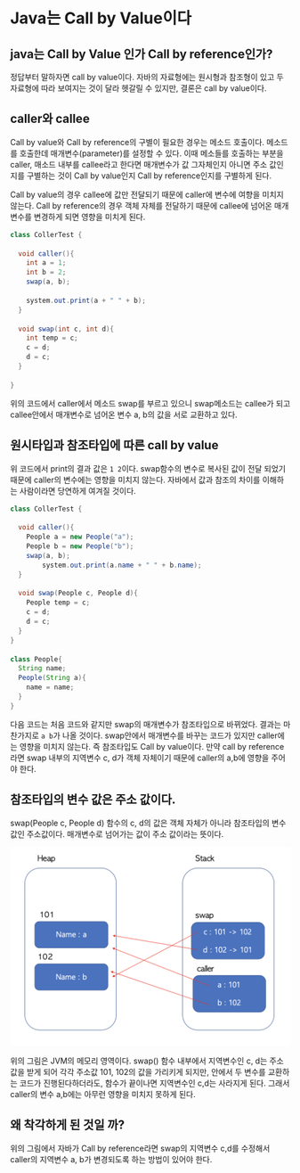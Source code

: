 # Java는 Call by Value이다

## java는 Call by Value 인가 Call by reference인가?

정답부터 말하자면 call by value이다. 자바의 자료형에는 원시형과 참조형이 있고 두 자료형에 따라 보여지는 것이 달라 헷갈릴 수 있지만, 결론은 call by value이다.



## caller와 callee

Call by value와 Call by reference의 구별이 필요한 경우는 메소드 호출이다. 메소드를 호출한데 매개변수(parameter)를 설정할 수 있다. 이때 메소들를 호출하는 부분을 caller, 매소드 내부를 callee라고 한다면 매개변수가 값 그자체인지 아니면 주소 값인지를 구별하는 것이 Call by value인지 Call by reference인지를 구별하게 된다.

Call by value의 경우 callee에 값만 전달되기 때문에 caller에 변수에 여향을 미치지 않는다. Call by reference의 경우 객체 자체를 전달하기 때문에 callee에 넘어온 매개변수를 변경하게 되면 영향을 미치게 된다.

```java
class CollerTest {
  
  void caller(){
    int a = 1;
    int b = 2;
    swap(a, b);
    
    system.out.print(a + " " + b);
  }
  
  void swap(int c, int d){
    int temp = c;
    c = d;
    d = c;
  }
  
}
```

위의 코드에서 caller에서 메소드 swap를 부르고 있으니 swap메소드는 callee가 되고 callee안에서 매개변수로 넘어온 변수 a, b의 값을 서로 교환하고 있다.



## 원시타입과 참조타입에 따른 call by value

위 코드에서 print의 결과 값은 `1 2`이다. swap함수의 변수로 복사된 값이 전달 되었기 때문에 caller의 변수에는 영향을 미치지 않는다. 자바에서 값과 참조의 차이를 이해하는 사람이라면 당연하게 여겨질 것이다.

```java
class CollerTest {

  void caller(){
    People a = new People("a");
    People b = new People("b");
    swap(a, b);
		system.out.print(a.name + " " + b.name);
  }

  void swap(People c, People d){
    People temp = c;
    c = d;
    d = c;
  }
}

class People{
  String name;
  People(String a){
    name = name;
  }
}
```

다음 코드는 처음 코드와 같지만 swap의 매개변수가 참조타입으로 바뀌었다. 결과는 마찬가지로 `a b`가 나올 것이다. swap안에서 매개변수를 바꾸는 코드가 있지만 caller에는 영향을 미치지 않는다. 즉 참조타입도 Call by value이다. 만약 call by reference라면 swap 내부의 지역변수 c, d가 객체 자체이기 때문에 caller의 a,b에 영향을 주어야 한다.



## 참조타입의 변수 값은 주소 값이다.

swap(People c, People d) 함수의 c, d의 값은 객체 자체가 아니라 참조타입의 변수 값인 주소값이다. 매개변수로 넘어가는 값이 주소 값이라는 뜻이다. 

![](./callbyvalue_picture_001.png)

위의 그림은 JVM의 메모리 영역이다. swap() 함수 내부에서 지역변수인 c, d는 주소값을 받게 되어 각각 주소값 101, 102의 값을 가리키게 되지만, 안에서  두 변수를 교환하는 코드가 진행된다하더라도, 함수가 끝이나면 지역변수인 c,d는 사라지게 된다. 그래서 caller의 변수 a,b에는 아무런 영향을 미치지 못하게 된다.



## 왜 착각하게 된 것일 까?

위의 그림에서 자바가 Call by reference라면 swap의 지역변수 c,d를 수정해서 caller의 지역변수 a, b가 변경되도록 하는 방법이 있어야 한다. 